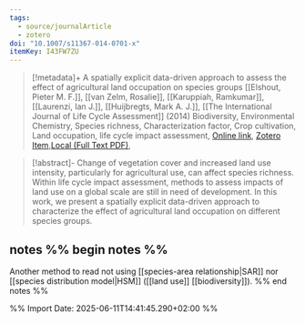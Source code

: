 ```yaml
---
tags:
  - source/journalArticle
  - zotero
doi: "10.1007/s11367-014-0701-x"
itemKey: I43FW7ZU
---
```

>[!metadata]+
> A spatially explicit data-driven approach to assess the effect of agricultural land occupation on species groups
> [[Elshout, Pieter M. F.]], [[van Zelm, Rosalie]], [[Karuppiah, Ramkumar]], [[Laurenzi, Ian J.]], [[Huijbregts, Mark A. J.]], 
> [[The International Journal of Life Cycle Assessment]] (2014)
> Biodiversity, Environmental Chemistry, Species richness, Characterization factor, Crop cultivation, Land occupation, life cycle impact assessment, 
> [Online link](https://doi.org/10.1007/s11367-014-0701-x), [Zotero Item](zotero://select/library/items/I43FW7ZU),[Local (Full Text PDF)](file://C:/Users/aburg/Documents/references/zotero/storage/EZWN59FU/Elshout2014_spatiallyexplicit.pdf), 


>[!abstract]-
>Change of vegetation cover and increased land use intensity, particularly for agricultural use, can affect species richness. Within life cycle impact assessment, methods to assess impacts of land use on a global scale are still in need of development. In this work, we present a spatially explicit data-driven approach to characterize the effect of agricultural land occupation on different species groups.

## notes %% begin notes %%
Another method to read not using [[species-area relationship|SAR]] nor [[species distribution model|HSM]] ([[land use]] [[biodiversity]]).
%% end notes %%

%% Import Date: 2025-06-11T14:41:45.290+02:00 %%
